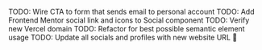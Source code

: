 TODO: Wire CTA to form that sends email to personal account
TODO: Add Frontend Mentor social link and icons to Social component
TODO: Verify new Vercel domain
TODO: Refactor for best possible semantic element usage
TODO: Update all socials and profiles with new website URL 🎉
